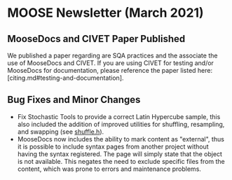 # MOOSE Newsletter (March 2021)


## MooseDocs and CIVET Paper Published

We published a paper regarding are SQA practices and the associate the use of MooseDocs and CIVET.
If you are using CIVET for testing and/or MooseDocs for documentation, please reference the
paper listed here: [citing.md#testing-and-documentation].


## Bug Fixes and Minor Changes

- Fix Stochastic Tools to provide a correct Latin Hypercube sample, this also included the addition
  of improved utilities for shuffling, resampling, and swapping (see [shuffle.h](https://github.com/idaholab/moose/blob/next/framework/include/utils/Shuffle.h)).
- MooseDocs now includes the ability to mark content as "external", thus it is possible to include
  syntax pages from another project without having the syntax registered. The page will simply state
  that the object is not available. This negates the need to exclude specific files from the content,
  which was prone to errors and maintenance problems.
